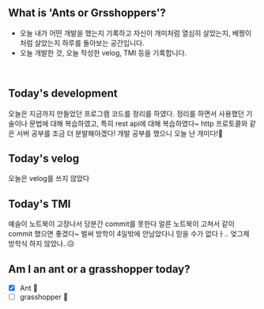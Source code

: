 ## What is 'Ants or Grsshoppers'?
* 오늘 내가 어떤 개발을 했는지 기록하고 자신이 개미처럼 열심히 살았는지, 베짱이처럼 살았는지 하루를 돌아보는 공간입니다.
* 오늘 개발한 것, 오늘 작성한 velog, TMI 등을 기록합니다.

<br>

## Today's development
오늘은 지금까지 만들었던 프로그램 코드를 정리를 하였다. 정리를 하면서 사용했던 기술이나 문법에 대해 복습하였고, 특히 rest api에 대해 복습하였다~ http 프로토콜와 같은 서버 공부를 조금 더 분발해야겠다! 개발 공부를 했으니 오늘 난 개미다!🐜

## Today's velog
오늘은 velog를 쓰지 않았다

## Today's TMI
예슬이 노트북이 고장나서 당분간 commit를 못한다 얼른 노트북이 고쳐서 같이 commit 했으면 좋겠다~ 벌써 방학이 4일밖에 안남았다니 믿을 수가 없다ㅏ.. 엊그제 방학식 하지 않았나..😥

## Am I an ant or a grasshopper today?
- [x] Ant 🐜
- [ ] grasshopper 🦗
